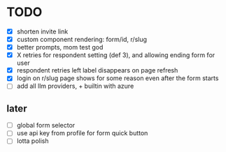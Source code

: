 # TODO

- [x] shorten invite link
- [x] custom component rendering: form/id, r/slug
- [x] better prompts, mom test god
- [x] X retries for respondent setting (def 3), and allowing ending form for user
- [x] respondent retries left label disappears on page refresh
- [x] login on r/slug page shows for some reason even after the form starts
- [ ] add all llm providers, + builtin with azure

## later

- [ ] global form selector
- [ ] use api key from profile for form quick button
- [ ] lotta polish
